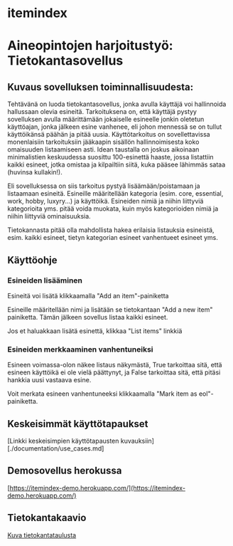 # itemindex

# Aineopintojen harjoitustyö: Tietokantasovellus

## Kuvaus sovelluksen toiminnallisuudesta:

Tehtävänä on luoda tietokantasovellus, jonka avulla käyttäjä voi hallinnoida hallussaan olevia esineitä. Tarkoituksena on, että käyttäjä pystyy sovelluksen avulla määrittämään jokaiselle esineelle jonkin oletetun käyttöajan, jonka jälkeen esine vanhenee, eli johon mennessä se on tullut käyttöikänsä päähän ja pitää uusia. Käyttötarkoitus on sovellettavissa monenlaisiin tarkoituksiin jääkaapin sisällön hallinnoimisesta koko omaisuuden listaamiseen asti. Idean taustalla on joskus aikoinaan minimalistien keskuudessa suosittu 100-esinettä haaste, jossa listattiin kaikki esineet, jotka omistaa ja kilpailtiin siitä, kuka pääsee lähimmäs sataa (huvinsa kullakin!).

Eli sovelluksessa on siis tarkoitus pystyä lisäämään/poistamaan ja listaamaan esineitä. Esineille määritellään kategoria (esim. core, essential, work, hobby, luxyry...) ja käyttöikä. Esineiden nimiä ja niihin liittyviä kategorioita yms. pitää voida muokata, kuin myös kategorioiden nimiä ja niihin liittyviä ominaisuuksia.

Tietokannasta pitää olla mahdollista hakea erilaisia listauksia esineistä, esim. kaikki esineet, tietyn kategorian esineet vanhentueet esineet yms.

## Käyttöohje

### Esineiden lisääminen

Esineitä voi lisätä klikkaamalla "Add an item"-painiketta

Esineille määritellään nimi ja lisätään se tietokantaan "Add a new item" painiketta. Tämän jälkeen sovellus listaa kaikki esineet.

Jos et haluakkaan lisätä esinettä, klikkaa "List items" linkkiä

### Esineiden merkkaaminen vanhentuneiksi

Esineen voimassa-olon näkee listaus näkymästä, True tarkoittaa sitä, että esineen käyttöikä ei ole vielä päättynyt, ja False tarkoittaa sitä, että pitäsi hankkia uusi vastaava esine.

Voit merkata esineen vanhentuneeksi klikkaamalla "Mark item as eol"-painiketta.

## Keskeisimmät käyttötapaukset

[Linkki keskeisimpien käyttötapausten kuvauksiin][./documentation/use_cases.md]

## Demosovellus herokussa

[https://itemindex-demo.herokuapp.com/](https://itemindex-demo.herokuapp.com/)

## Tietokantakaavio

[Kuva tietokantataulusta](./documentation/tietokantakaavio.jpg)

